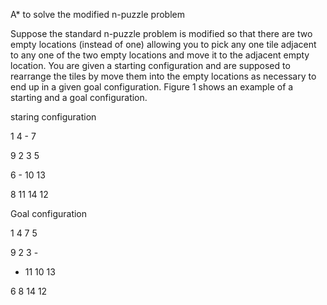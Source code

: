 A* to solve the modified n-puzzle problem

Suppose the standard n-puzzle problem is modified so that there are two empty locations (instead of
one) allowing you to pick any one tile adjacent to any one of the two empty locations and move it to
the adjacent empty location. You are given a starting configuration and are supposed to rearrange the
tiles by move them into the empty locations as necessary to end up in a given goal configuration.
Figure 1 shows an example of a starting and a goal configuration.

staring configuration

1 4 - 7

9 2 3 5

6 - 10 13

8 11 14 12 

Goal configuration

1 4 7 5

9 2 3 -

- 11 10 13

6 8 14 12

